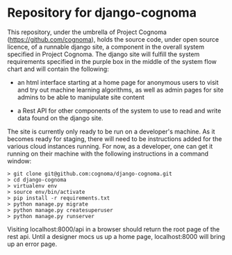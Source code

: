 # Repository for django-cognoma

This repository, under the umbrella of Project Cognoma
(https://github.com/cognoma), holds the source code, under open source
licence, of a runnable django site, a component in the overall system
specified in Project Cognoma. The django site will fulfill the system
requirements specified in the purple box in the middle of the system flow chart
and will contain the following:

* an html interface starting at a home page for anonymous users to visit
  and try out machine learning algorithms, as well as admin pages for
  site admins to be able to manipulate site content

* a Rest API for other components of the system to use to read and write data
  found on the django site.

The site is currently only ready to be run on a developer's machine.  As it
becomes ready for staging, there will need to be instructions added for the
various cloud instances running.  For now, as a developer, one can get it
running on their machine with the following instructions in a command
window:

    > git clone git@github.com:cognoma/django-cognoma.git
    > cd django-cognoma
    > virtualenv env
    > source env/bin/activate
    > pip install -r requirements.txt
    > python manage.py migrate
    > python manage.py createsuperuser
    > python manage.py runserver

Visiting localhost:8000/api in a browser should return the root page of the
rest api.  Until a designer mocs us up a home page, localhost:8000 will bring
up an error page.